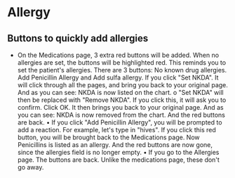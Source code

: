 # Allergy

## Buttons to quickly add allergies
- On the Medications page, 3 extra red buttons will be added. When no allergies are set, the buttons will be highlighted red. This reminds you to set the patient's allergies. There are 3 buttons: No known drug allergies. Add Penicillin Allergy and Add sulfa allergy. If you click "Set NKDA". It will click through all the pages, and bring you back to your original page. And as you can see: NKDA is now listed on the chart.
o	"Set NKDA" will then be replaced with "Remove NKDA". If you click this, it will ask you to confirm. Click OK. It then brings you back to your original page. And as you can see: NKDA is now removed from the chart. And the red buttons are back.
•	If you click "Add Penicillin Allergy", you will be prompted to add a reaction. For example, let's type in "hives". If you click this red button, you will be brought back to the Medications page. Now Penicillins is listed as an allergy. And the red buttons are now gone, since the allergies field is no longer empty.
•	If you go to the Allergies page. The buttons are back. Unlike the medications page, these don't go away.
